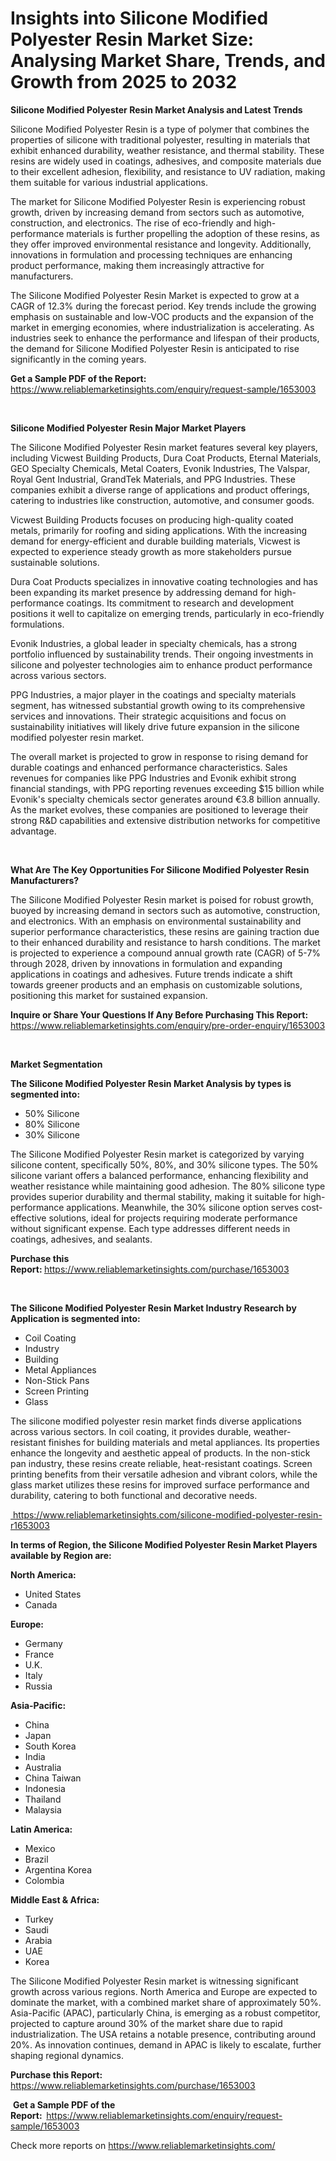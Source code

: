 <p><h1>Insights into Silicone Modified Polyester Resin Market Size: Analysing Market Share, Trends, and Growth from 2025 to 2032</h1></p><p><strong>Silicone Modified Polyester Resin Market Analysis and Latest Trends</strong></p>
<p><p>Silicone Modified Polyester Resin is a type of polymer that combines the properties of silicone with traditional polyester, resulting in materials that exhibit enhanced durability, weather resistance, and thermal stability. These resins are widely used in coatings, adhesives, and composite materials due to their excellent adhesion, flexibility, and resistance to UV radiation, making them suitable for various industrial applications.</p><p>The market for Silicone Modified Polyester Resin is experiencing robust growth, driven by increasing demand from sectors such as automotive, construction, and electronics. The rise of eco-friendly and high-performance materials is further propelling the adoption of these resins, as they offer improved environmental resistance and longevity. Additionally, innovations in formulation and processing techniques are enhancing product performance, making them increasingly attractive for manufacturers.</p><p>The Silicone Modified Polyester Resin Market is expected to grow at a CAGR of 12.3% during the forecast period. Key trends include the growing emphasis on sustainable and low-VOC products and the expansion of the market in emerging economies, where industrialization is accelerating. As industries seek to enhance the performance and lifespan of their products, the demand for Silicone Modified Polyester Resin is anticipated to rise significantly in the coming years.</p></p>
<p><strong>Get a Sample PDF of the Report:&nbsp;</strong> <a href="https://www.reliablemarketinsights.com/enquiry/request-sample/1653003?utm_campaign=2636&utm_medium=2&utm_source=Github&utm_content=ia&utm_term=05032025&utm_id=silicone-modified-polyester-resin">https://www.reliablemarketinsights.com/enquiry/request-sample/1653003</a></p>
<p>&nbsp;</p>
<p><strong>Silicone Modified Polyester Resin Major Market Players</strong></p>
<p><p>The Silicone Modified Polyester Resin market features several key players, including Vicwest Building Products, Dura Coat Products, Eternal Materials, GEO Specialty Chemicals, Metal Coaters, Evonik Industries, The Valspar, Royal Gent Industrial, GrandTek Materials, and PPG Industries. These companies exhibit a diverse range of applications and product offerings, catering to industries like construction, automotive, and consumer goods.</p><p>Vicwest Building Products focuses on producing high-quality coated metals, primarily for roofing and siding applications. With the increasing demand for energy-efficient and durable building materials, Vicwest is expected to experience steady growth as more stakeholders pursue sustainable solutions.</p><p>Dura Coat Products specializes in innovative coating technologies and has been expanding its market presence by addressing demand for high-performance coatings. Its commitment to research and development positions it well to capitalize on emerging trends, particularly in eco-friendly formulations.</p><p>Evonik Industries, a global leader in specialty chemicals, has a strong portfolio influenced by sustainability trends. Their ongoing investments in silicone and polyester technologies aim to enhance product performance across various sectors.</p><p>PPG Industries, a major player in the coatings and specialty materials segment, has witnessed substantial growth owing to its comprehensive services and innovations. Their strategic acquisitions and focus on sustainability initiatives will likely drive future expansion in the silicone modified polyester resin market.</p><p>The overall market is projected to grow in response to rising demand for durable coatings and enhanced performance characteristics. Sales revenues for companies like PPG Industries and Evonik exhibit strong financial standings, with PPG reporting revenues exceeding $15 billion while Evonik's specialty chemicals sector generates around €3.8 billion annually. As the market evolves, these companies are positioned to leverage their strong R&D capabilities and extensive distribution networks for competitive advantage.</p></p>
<p>&nbsp;</p>
<p><strong>What Are The Key Opportunities For Silicone Modified Polyester Resin Manufacturers?</strong></p>
<p><p>The Silicone Modified Polyester Resin market is poised for robust growth, buoyed by increasing demand in sectors such as automotive, construction, and electronics. With an emphasis on environmental sustainability and superior performance characteristics, these resins are gaining traction due to their enhanced durability and resistance to harsh conditions. The market is projected to experience a compound annual growth rate (CAGR) of 5-7% through 2028, driven by innovations in formulation and expanding applications in coatings and adhesives. Future trends indicate a shift towards greener products and an emphasis on customizable solutions, positioning this market for sustained expansion.</p></p>
<p><strong>Inquire or Share Your Questions If Any Before Purchasing This Report:</strong> <a href="https://www.reliablemarketinsights.com/enquiry/pre-order-enquiry/1653003?utm_campaign=2636&utm_medium=2&utm_source=Github&utm_content=ia&utm_term=05032025&utm_id=silicone-modified-polyester-resin">https://www.reliablemarketinsights.com/enquiry/pre-order-enquiry/1653003</a></p>
<p>&nbsp;</p>
<p><strong>Market Segmentation</strong></p>
<p><strong>The Silicone Modified Polyester Resin Market Analysis by types is segmented into:</strong></p>
<p><ul><li>50% Silicone</li><li>80% Silicone</li><li>30% Silicone</li></ul></p>
<p><p>The Silicone Modified Polyester Resin market is categorized by varying silicone content, specifically 50%, 80%, and 30% silicone types. The 50% silicone variant offers a balanced performance, enhancing flexibility and weather resistance while maintaining good adhesion. The 80% silicone type provides superior durability and thermal stability, making it suitable for high-performance applications. Meanwhile, the 30% silicone option serves cost-effective solutions, ideal for projects requiring moderate performance without significant expense. Each type addresses different needs in coatings, adhesives, and sealants.</p></p>
<p><strong>Purchase this Report:&nbsp;</strong><a href="https://www.reliablemarketinsights.com/purchase/1653003?utm_campaign=2636&utm_medium=2&utm_source=Github&utm_content=ia&utm_term=05032025&utm_id=silicone-modified-polyester-resin">https://www.reliablemarketinsights.com/purchase/1653003</a></p>
<p>&nbsp;</p>
<p><strong>The Silicone Modified Polyester Resin Market Industry Research by Application is segmented into:</strong></p>
<p><ul><li>Coil Coating</li><li>Industry</li><li>Building</li><li>Metal Appliances</li><li>Non-Stick Pans</li><li>Screen Printing</li><li>Glass</li></ul></p>
<p><p>The silicone modified polyester resin market finds diverse applications across various sectors. In coil coating, it provides durable, weather-resistant finishes for building materials and metal appliances. Its properties enhance the longevity and aesthetic appeal of products. In the non-stick pan industry, these resins create reliable, heat-resistant coatings. Screen printing benefits from their versatile adhesion and vibrant colors, while the glass market utilizes these resins for improved surface performance and durability, catering to both functional and decorative needs.</p></p>
<p><a href="https://www.reliablemarketinsights.com/silicone-modified-polyester-resin-r1653003?utm_campaign=2636&utm_medium=2&utm_source=Github&utm_content=ia&utm_term=05032025&utm_id=silicone-modified-polyester-resin">&nbsp;https://www.reliablemarketinsights.com/silicone-modified-polyester-resin-r1653003</a></p>
<p><strong>In terms of Region, the Silicone Modified Polyester Resin Market Players available by Region are:</strong></p>
<p>
    <p> <strong> North America: </strong>
        <ul>
            <li>United States</li>
            <li>Canada</li>
        </ul>
        </p> 
    <p> <strong> Europe: </strong>
        <ul>
            <li>Germany</li>
            <li>France</li>
            <li>U.K.</li>
            <li>Italy</li>
            <li>Russia</li>
        </ul>
        </p> 
    <p> <strong> Asia-Pacific: </strong>
        <ul>
            <li>China</li>
            <li>Japan</li>
            <li>South Korea</li>
            <li>India</li>
            <li>Australia</li>
            <li>China Taiwan</li>
            <li>Indonesia</li>
            <li>Thailand</li>
            <li>Malaysia</li>
        </ul>
        </p> 
    <p> <strong> Latin America: </strong>
        <ul>
            <li>Mexico</li>
            <li>Brazil</li>
            <li>Argentina Korea</li>
            <li>Colombia</li>
        </ul>
        </p> 
    <p> <strong> Middle East & Africa: </strong>
        <ul>
            <li>Turkey</li>
            <li>Saudi</li>
            <li>Arabia</li>
            <li>UAE</li>
            <li>Korea</li>
        </ul>
    </p>
    </p>
<p><p>The Silicone Modified Polyester Resin market is witnessing significant growth across various regions. North America and Europe are expected to dominate the market, with a combined market share of approximately 50%. Asia-Pacific (APAC), particularly China, is emerging as a robust competitor, projected to capture around 30% of the market share due to rapid industrialization. The USA retains a notable presence, contributing around 20%. As innovation continues, demand in APAC is likely to escalate, further shaping regional dynamics.</p></p>
<p><strong>Purchase this Report: </strong><a href="https://www.reliablemarketinsights.com/purchase/1653003?utm_campaign=2636&utm_medium=2&utm_source=Github&utm_content=ia&utm_term=05032025&utm_id=silicone-modified-polyester-resin">https://www.reliablemarketinsights.com/purchase/1653003</a></p>
<p>&nbsp;<strong>Get a Sample PDF of the Report:&nbsp;&nbsp;</strong><a href="https://www.reliablemarketinsights.com/enquiry/request-sample/1653003?utm_campaign=2636&utm_medium=2&utm_source=Github&utm_content=ia&utm_term=05032025&utm_id=silicone-modified-polyester-resin">https://www.reliablemarketinsights.com/enquiry/request-sample/1653003</a></p>
<p><strong></strong></p>
<p>Check more reports on <a href="https://www.reliablemarketinsights.com/?utm_campaign=2636&utm_medium=2&utm_source=Github&utm_content=ia&utm_term=05032025&utm_id=silicone-modified-polyester-resin">https://www.reliablemarketinsights.com/</a></p>